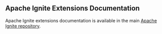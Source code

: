 Apache Ignite Extensions Documentation
------------------------

Apache Ignite extensions documentation is available in the main [Apache Ignite repository](https://github.com/apache/ignite).
